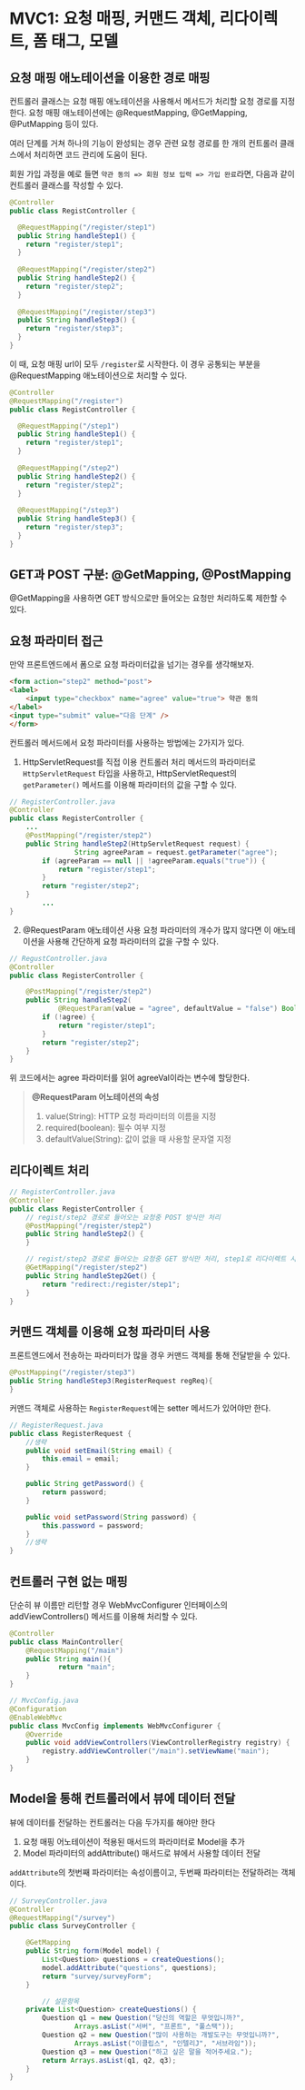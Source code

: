 # MVC1: 요청 매핑, 커맨드 객체, 리다이렉트, 폼 태그, 모델

## 요청 매핑 애노테이션을 이용한 경로 매핑

컨트롤러 클래스는 요청 매핑 애노테이션을 사용해서 메서드가 처리할 요청 경로를 지정한다. 요청 매핑 애노테이션에는 @RequestMapping, @GetMapping, @PutMapping 등이 있다.

여러 단계를 거쳐 하나의 기능이 완성되는 경우 관련 요청 경로를 한 개의 컨트롤러 클래스에서 처리하면 코드 관리에 도움이 된다.

회원 가입 과정을 예로 들면 `약관 동의 => 회원 정보 입력 => 가입 완료`라면, 다음과 같이 컨트롤러 클래스를 작성할 수 있다.

```java
@Controller
public class RegistController {

  @RequestMapping("/register/step1")
  public String handleStep1() {
    return "register/step1";
  }
  
  @RequestMapping("/register/step2")
  public String handleStep2() {
    return "register/step2";
  }
  
  @RequestMapping("/register/step3")
  public String handleStep3() {
    return "register/step3";
  }
}
```

이 때, 요청 매핑 url이 모두 `/register`로 시작한다. 이 경우 공통되는 부분을 @RequestMapping 애노테이션으로 처리할 수 있다.

```java
@Controller
@RequestMapping("/register")
public class RegistController {

  @RequestMapping("/step1")
  public String handleStep1() {
    return "register/step1";
  }
  
  @RequestMapping("/step2")
  public String handleStep2() {
    return "register/step2";
  }
  
  @RequestMapping("/step3")
  public String handleStep3() {
    return "register/step3";
  }
}
```

## GET과 POST 구분: @GetMapping, @PostMapping

@GetMapping을 사용하면 GET 방식으로만 들어오는 요청만 처리하도록 제한할 수 있다.

## 요청 파라미터 접근

만약 프론트엔드에서 폼으로 요청 파라미터값을 넘기는 경우를 생각해보자.

```html
<form action="step2" method="post">
<label>
	<input type="checkbox" name="agree" value="true"> 약관 동의
</label>
<input type="submit" value="다음 단계" />
</form>
```

컨트롤러 메서드에서 요청 파라미터를 사용하는 방법에는 2가지가 있다.

1. HttpServletRequest를 직접 이용
컨트롤러 처리 메서드의 파라미터로 `HttpServletRequest` 타입을 사용하고, HttpServletRequest의 `getParameter()` 메서드를 이용해 파라미터의 값을 구할 수 있다.

```java
// RegisterController.java 
@Controller
public class RegisterController {
	...
	@PostMapping("/register/step2")
	public String handleStep2(HttpServletRequest request) {
				String agreeParam = request.getParameter("agree");
		if (agreeParam == null || !agreeParam.equals("true")) {
			return "register/step1";
		}
		return "register/step2";
	}
		...
}
```

2. @RequestParam 애노테이션 사용
요청 파라미터의 개수가 많지 않다면 이 애노테이션을 사용해 간단하게 요청 파라미터의 값을 구할 수 있다.

```java
// RegustController.java
@Controller
public class RegisterController {

	@PostMapping("/register/step2")
	public String handleStep2(
			@RequestParam(value = "agree", defaultValue = "false") Boolean agreeVal){
		if (!agree) {
			return "register/step1";
		}
		return "register/step2";
	}
}
```
위 코드에서는 agree 파라미터를 읽어 agreeVal이라는 변수에 할당한다.

> **@RequestParam 어노테이션의 속성**  
> 1. value(String): HTTP 요청 파라미터의 이름을 지정
> 2. required(boolean): 필수 여부 지정
> 3. defaultValue(String): 값이 없을 때 사용할 문자열 지정

## 리다이렉트 처리

```java
// RegisterController.java
@Controller
public class RegisterController {
	// regist/step2 경로로 들어오는 요청중 POST 방식만 처리 
	@PostMapping("/register/step2")
	public String handleStep2() {
	}

	// regist/step2 경로로 들어오는 요청중 GET 방식만 처리, step1로 리다이렉트 시킴
	@GetMapping("/register/step2")
	public String handleStep2Get() {
		return "redirect:/register/step1";
	}
}
```

## 커맨드 객체를 이용해 요청 파라미터 사용

프론트엔드에서 전송하는 파라미터가 많을 경우 커맨드 객체를 통해 전달받을 수 있다.

```java
@PostMapping("/register/step3")
public String handleStep3(RegisterRequest regReq){
}
```

커맨드 객체로 사용하는 `RegisterRequest`에는 setter 메서드가 있어야만 한다.

```java
// RegisterRequest.java
public class RegisterRequest {
	//생략
	public void setEmail(String email) {
		this.email = email;
	}

	public String getPassword() {
		return password;
	}

	public void setPassword(String password) {
		this.password = password;
	}
	//생략
}
```

## 컨트롤러 구현 없는 매핑

단순히 뷰 이름만 리턴할 경우 WebMvcConfigurer 인터페이스의 addViewControllers() 메서드를 이용해 처리할 수 있다.

```java
@Controller
public class MainController{
	@RequestMapping("/main")
	public String main(){
			return "main";
	}
}
```
```java
// MvcConfig.java
@Configuration
@EnableWebMvc
public class MvcConfig implements WebMvcConfigurer {
	@Override
	public void addViewControllers(ViewControllerRegistry registry) {
		registry.addViewController("/main").setViewName("main");
	}
}
```

## Model을 통해 컨트롤러에서 뷰에 데이터 전달

뷰에 데이터를 전달하는 컨트롤러는 다음 두가지를 해야만 한다

1. 요청 매핑 어노테이션이 적용된 매서드의 파라미터로 Model을 추가
2. Model 파라미터의 addAttribute() 매서드로 뷰에서 사용할 데이터 전달

`addAttribute`의 첫번째 파라미터는 속성이름이고, 두번째 파라미터는 전달하려는 객체이다.

```java
// SurveyController.java
@Controller
@RequestMapping("/survey")
public class SurveyController {

	@GetMapping
	public String form(Model model) {
		List<Question> questions = createQuestions();
		model.addAttribute("questions", questions);
		return "survey/surveyForm";
	}

		// 설문항목
	private List<Question> createQuestions() {
		Question q1 = new Question("당신의 역할은 무엇입니까?",
				Arrays.asList("서버", "프론트", "풀스택"));
		Question q2 = new Question("많이 사용하는 개발도구는 무엇입니까?",
				Arrays.asList("이클립스", "인텔리J", "서브라임"));
		Question q3 = new Question("하고 싶은 말을 적어주세요.");
		return Arrays.asList(q1, q2, q3);
	}
}
```